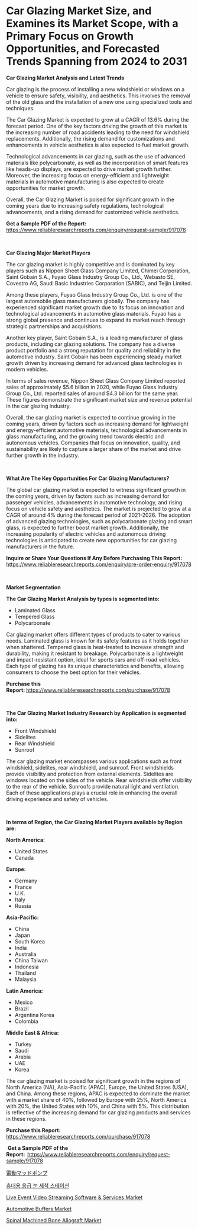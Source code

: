 <p><h1>Car Glazing Market Size, and Examines its Market Scope, with a Primary Focus on Growth Opportunities, and Forecasted Trends Spanning from 2024 to 2031</h1></p><p><strong>Car Glazing Market Analysis and Latest Trends</strong></p>
<p><p>Car glazing is the process of installing a new windshield or windows on a vehicle to ensure safety, visibility, and aesthetics. This involves the removal of the old glass and the installation of a new one using specialized tools and techniques.</p><p>The Car Glazing Market is expected to grow at a CAGR of 13.6% during the forecast period. One of the key factors driving the growth of this market is the increasing number of road accidents leading to the need for windshield replacements. Additionally, the rising demand for customizations and enhancements in vehicle aesthetics is also expected to fuel market growth.</p><p>Technological advancements in car glazing, such as the use of advanced materials like polycarbonate, as well as the incorporation of smart features like heads-up displays, are expected to drive market growth further. Moreover, the increasing focus on energy-efficient and lightweight materials in automotive manufacturing is also expected to create opportunities for market growth.</p><p>Overall, the Car Glazing Market is poised for significant growth in the coming years due to increasing safety regulations, technological advancements, and a rising demand for customized vehicle aesthetics.</p></p>
<p><strong>Get a Sample PDF of the Report:&nbsp;</strong> <a href="https://www.reliableresearchreports.com/enquiry/request-sample/917078">https://www.reliableresearchreports.com/enquiry/request-sample/917078</a></p>
<p>&nbsp;</p>
<p><strong>Car Glazing Major Market Players</strong></p>
<p><p>The car glazing market is highly competitive and is dominated by key players such as Nippon Sheet Glass Company Limited, Chimei Corporation, Saint Gobain S.A., Fuyao Glass Industry Group Co., Ltd., Webasto SE, Covestro AG, Saudi Basic Industries Corporation (SABIC), and Teijin Limited.</p><p>Among these players, Fuyao Glass Industry Group Co., Ltd. is one of the largest automobile glass manufacturers globally. The company has experienced significant market growth due to its focus on innovation and technological advancements in automotive glass materials. Fuyao has a strong global presence and continues to expand its market reach through strategic partnerships and acquisitions.</p><p>Another key player, Saint Gobain S.A., is a leading manufacturer of glass products, including car glazing solutions. The company has a diverse product portfolio and a strong reputation for quality and reliability in the automotive industry. Saint Gobain has been experiencing steady market growth driven by increasing demand for advanced glass technologies in modern vehicles.</p><p>In terms of sales revenue, Nippon Sheet Glass Company Limited reported sales of approximately $5.6 billion in 2020, while Fuyao Glass Industry Group Co., Ltd. reported sales of around $4.3 billion for the same year. These figures demonstrate the significant market size and revenue potential in the car glazing industry.</p><p>Overall, the car glazing market is expected to continue growing in the coming years, driven by factors such as increasing demand for lightweight and energy-efficient automotive materials, technological advancements in glass manufacturing, and the growing trend towards electric and autonomous vehicles. Companies that focus on innovation, quality, and sustainability are likely to capture a larger share of the market and drive further growth in the industry.</p></p>
<p>&nbsp;</p>
<p><strong>What Are The Key Opportunities For Car Glazing Manufacturers?</strong></p>
<p><p>The global car glazing market is expected to witness significant growth in the coming years, driven by factors such as increasing demand for passenger vehicles, advancements in automotive technology, and rising focus on vehicle safety and aesthetics. The market is projected to grow at a CAGR of around 4% during the forecast period of 2021-2026. The adoption of advanced glazing technologies, such as polycarbonate glazing and smart glass, is expected to further boost market growth. Additionally, the increasing popularity of electric vehicles and autonomous driving technologies is anticipated to create new opportunities for car glazing manufacturers in the future.</p></p>
<p><strong>Inquire or Share Your Questions If Any Before Purchasing This Report:</strong> <a href="https://www.reliableresearchreports.com/enquiry/pre-order-enquiry/917078">https://www.reliableresearchreports.com/enquiry/pre-order-enquiry/917078</a></p>
<p>&nbsp;</p>
<p><strong>Market Segmentation</strong></p>
<p><strong>The Car Glazing Market Analysis by types is segmented into:</strong></p>
<p><ul><li>Laminated Glass</li><li>Tempered Glass</li><li>Polycarbonate</li></ul></p>
<p><p>Car glazing market offers different types of products to cater to various needs. Laminated glass is known for its safety features as it holds together when shattered. Tempered glass is heat-treated to increase strength and durability, making it resistant to breakage. Polycarbonate is a lightweight and impact-resistant option, ideal for sports cars and off-road vehicles. Each type of glazing has its unique characteristics and benefits, allowing consumers to choose the best option for their vehicles.</p></p>
<p><strong>Purchase this Report:&nbsp;</strong><a href="https://www.reliableresearchreports.com/purchase/917078">https://www.reliableresearchreports.com/purchase/917078</a></p>
<p>&nbsp;</p>
<p><strong>The Car Glazing Market Industry Research by Application is segmented into:</strong></p>
<p><ul><li>Front Windshield</li><li>Sidelites</li><li>Rear Windshield</li><li>Sunroof</li></ul></p>
<p><p>The car glazing market encompasses various applications such as front windshield, sidelites, rear windshield, and sunroof. Front windshields provide visibility and protection from external elements. Sidelites are windows located on the sides of the vehicle. Rear windshields offer visibility to the rear of the vehicle. Sunroofs provide natural light and ventilation. Each of these applications plays a crucial role in enhancing the overall driving experience and safety of vehicles.</p></p>
<p>&nbsp;</p>
<p><strong>In terms of Region, the Car Glazing Market Players available by Region are:</strong></p>
<p>
    <p> <strong> North America: </strong>
        <ul>
            <li>United States</li>
            <li>Canada</li>
        </ul>
        </p> 
    <p> <strong> Europe: </strong>
        <ul>
            <li>Germany</li>
            <li>France</li>
            <li>U.K.</li>
            <li>Italy</li>
            <li>Russia</li>
        </ul>
        </p> 
    <p> <strong> Asia-Pacific: </strong>
        <ul>
            <li>China</li>
            <li>Japan</li>
            <li>South Korea</li>
            <li>India</li>
            <li>Australia</li>
            <li>China Taiwan</li>
            <li>Indonesia</li>
            <li>Thailand</li>
            <li>Malaysia</li>
        </ul>
        </p> 
    <p> <strong> Latin America: </strong>
        <ul>
            <li>Mexico</li>
            <li>Brazil</li>
            <li>Argentina Korea</li>
            <li>Colombia</li>
        </ul>
        </p> 
    <p> <strong> Middle East & Africa: </strong>
        <ul>
            <li>Turkey</li>
            <li>Saudi</li>
            <li>Arabia</li>
            <li>UAE</li>
            <li>Korea</li>
        </ul>
    </p>
    </p>
<p><p>The car glazing market is poised for significant growth in the regions of North America (NA), Asia-Pacific (APAC), Europe, the United States (USA), and China. Among these regions, APAC is expected to dominate the market with a market share of 40%, followed by Europe with 25%, North America with 20%, the United States with 10%, and China with 5%. This distribution is reflective of the increasing demand for car glazing products and services in these regions.</p></p>
<p><strong>Purchase this Report: </strong><a href="https://www.reliableresearchreports.com/purchase/917078">https://www.reliableresearchreports.com/purchase/917078</a></p>
<p>&nbsp;<strong>Get a Sample PDF of the Report:&nbsp;&nbsp;</strong><a href="https://www.reliableresearchreports.com/enquiry/request-sample/917078">https://www.reliableresearchreports.com/enquiry/request-sample/917078</a></p>
<p><strong></strong></p>
<p><p><a href="https://medium.com/@jlrg110/%E9%9B%BB%E5%8B%95%E6%B3%A5%E6%B0%B4%E3%83%9D%E3%83%B3%E3%83%97%E5%B8%82%E5%A0%B4%E3%83%AC%E3%83%9D%E3%83%BC%E3%83%88%E3%81%AF-%E3%81%93%E3%81%AE%E5%B8%82%E5%A0%B4%E3%81%AE%E6%9C%80%E6%96%B0%E3%81%AE%E3%83%88%E3%83%AC%E3%83%B3%E3%83%89%E3%82%84%E6%88%90%E9%95%B7%E3%81%AE%E6%A9%9F%E4%BC%9A%E3%82%92%E6%98%8E%E3%82%89%E3%81%8B%E3%81%AB%E3%81%97%E3%81%BE%E3%81%99-c73d773e735b">電動マッドポンプ</a></p><p><a href="https://medium.com/@cgrillo63/%ED%9C%B4%EB%8C%80%EC%9A%A9-%EC%9D%91%EA%B8%89-%EC%95%88%EA%B5%AC-%EC%84%B8%EC%B2%99-%EC%8A%A4%ED%85%8C%EC%9D%B4%EC%85%98-%EC%8B%9C%EC%9E%A5-%EB%B6%84%EC%84%9D-cagr-%EC%8B%9C%EC%9E%A5-%EC%84%B8%EB%B6%84%ED%99%94-%EB%B0%8F-%EA%B8%80%EB%A1%9C%EB%B2%8C-%EC%82%B0%EC%97%85-%EA%B0%9C%EC%9A%94-b9a1991542da">휴대용 응급 눈 세척 스테이션</a></p><p><a href="https://cedar-agate-3da.notion.site/Live-Event-Video-Streaming-Software-Services-Market-Research-Report-Forecasted-for-Period-from-202-1f62d73dab1444a6bfa87912ff0a394f">Live Event Video Streaming Software & Services Market</a></p><p><a href="https://github.com/mancsybtousav/Market-Research-Report-List-1/blob/main/automotive-buffers-market.md">Automotive Buffers Market</a></p><p><a href="https://view.publitas.com/reportprime-1/spinal-machined-bone-allograft-market-size-2023-2030-global-industrial-analysis-key-geographical-regions-market-share-top-key-players-product-types-and-forecast-research-report/">Spinal Machined Bone Allograft Market</a></p></p>